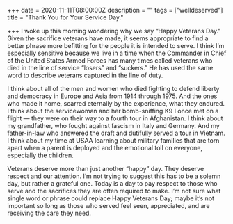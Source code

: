 +++
date = 2020-11-11T08:00:00Z
description = ""
tags = ["welldeserved"]
title = "Thank You for Your Service Day."

+++
I woke up this morning wondering why we say “Happy Veterans Day." Given the sacrifice veterans have made, it seems appropriate to find a better phrase more befitting for the people it is intended to serve. I think I’m especially sensitive because we live in a time when the Commander in Chief of the United States Armed Forces has many times called veterans who died in the line of service “losers” and “suckers.” He has used the same word to describe veterans captured in the line of duty.

I think about all of the men and women who died fighting to defend liberty and democracy in Europe and Asia from 1914 through 1975. And the ones who made it home, scarred eternally by the experience, what they endured. I think about the servicewoman and her bomb-sniffing K9 I once met on a flight — they were on their way to a fourth tour in Afghanistan. I think about my grandfather, who fought against fascism in Italy and Germany. And my father-in-law who answered the draft and dutifully served a tour in Vietnam. I think about my time at USAA learning about military families that are torn apart when a parent is deployed and the emotional toll on everyone, especially the children.

Veterans deserve more than just another “happy” day. They deserve respect and our attention. I’m not trying to suggest this has to be a solemn day, but rather a grateful one. Today is a day to pay respect to those who serve and the sacrifices they are often required to make. I’m not sure what single word or phrase could replace Happy Veterans Day; maybe it’s not important so long as those who served feel seen, appreciated, and are receiving the care they need.